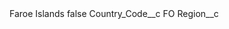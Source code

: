 <?xml version="1.0" encoding="UTF-8"?>
<CustomMetadata xmlns="http://soap.sforce.com/2006/04/metadata" xmlns:xsi="http://www.w3.org/2001/XMLSchema-instance" xmlns:xsd="http://www.w3.org/2001/XMLSchema">
    <label>Faroe Islands</label>
    <protected>false</protected>
    <values>
        <field>Country_Code__c</field>
        <value xsi:type="xsd:string">FO</value>
    </values>
    <values>
        <field>Region__c</field>
        <value xsi:nil="true"/>
    </values>
</CustomMetadata>
